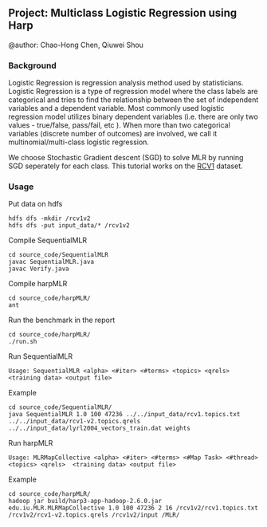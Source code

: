 ## Project: Multiclass Logistic Regression using Harp    

@author: Chao-Hong Chen, Qiuwei Shou

### Background

Logistic Regression is regression analysis method used by statisticians. Logistic Regression is a type of regression model where the class labels are categorical and tries to find the relationship between the set of independent variables and a dependent variable. Most commonly used logistic regression model utilizes binary dependent variables (i.e. there are only two values - true/false, pass/fail, etc ). When more than two categorical variables (discrete number of outcomes) are involved, we call it
multinomial/multi-class logistic regression.

We choose Stochastic Gradient descent (SGD) to solve MLR by running SGD seperately for each class. This tutorial works on the [RCV1](http://jmlr.csail.mit.edu/papers/volume5/lewis04a/lyrl2004_rcv1v2_README.htm) dataset.

### Usage

Put data on hdfs
```
hdfs dfs -mkdir /rcv1v2
hdfs dfs -put input_data/* /rcv1v2
```

Compile SequentialMLR
```
cd source_code/SequentialMLR
javac SequentialMLR.java
javac Verify.java
```

Compile harpMLR
```
cd source_code/harpMLR/
ant
```

Run the benchmark in the report
```
cd source_code/harpMLR/
./run.sh
```

Run SequentialMLR
```
Usage: SequentialMLR <alpha> <#iter> <#terms> <topics> <qrels> <training data> <output file>
```
Example
```
cd source_code/SequentialMLR/
java SequentialMLR 1.0 100 47236 ../../input_data/rcv1.topics.txt ../../input_data/rcv1-v2.topics.qrels ../../input_data/lyrl2004_vectors_train.dat weights
```

Run harpMLR
```
Usage: MLRMapCollective <alpha> <#iter> <#terms> <#Map Task> <#thread> <topics> <qrels>  <training data> <output file>
```
Example
```
cd source_code/harpMLR/
hadoop jar build/harp3-app-hadoop-2.6.0.jar edu.iu.MLR.MLRMapCollective 1.0 100 47236 2 16 /rcv1v2/rcv1.topics.txt /rcv1v2/rcv1-v2.topics.qrels /rcv1v2/input /MLR/
```
